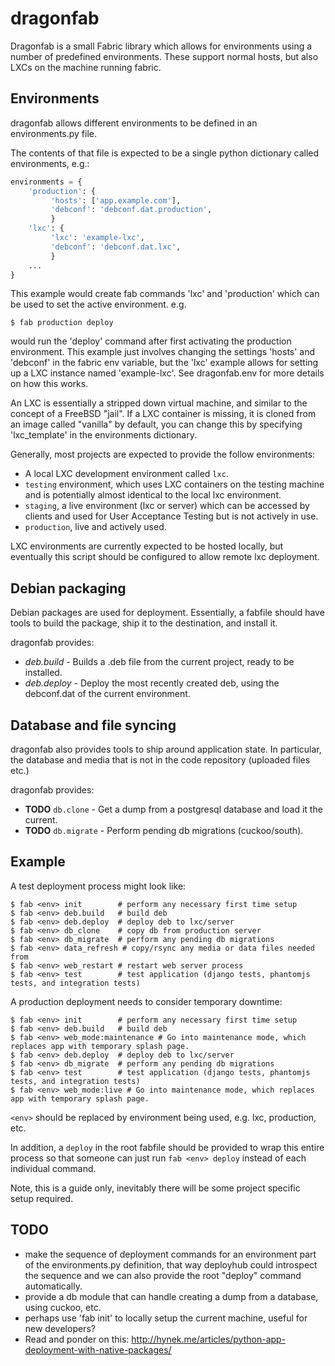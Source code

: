 dragonfab
=========

Dragonfab is a small Fabric library which allows for environments using a number
of predefined environments. These support normal hosts, but also LXCs on the machine
running fabric.

## Environments

dragonfab allows different environments to be defined in an environments.py file.

The contents of that file is expected to be a single python dictionary called
environments, e.g.:

```python
environments = {
    'production': {
         'hosts': ['app.example.com'],
         'debconf': 'debconf.dat.production',
         }
    'lxc': {
         'lxc': 'example-lxc',
         'debconf': 'debconf.dat.lxc',
         }
    ...
}
```

This example would create fab commands 'lxc' and 'production' which can be used to
set the active environment. e.g.

    $ fab production deploy

would run the 'deploy' command after first activating the production environment.
This example just involves changing the settings 'hosts' and 'debconf' in the
fabric env variable, but the 'lxc' example allows for setting up a LXC instance named
'example-lxc'. See dragonfab.env for more details on how this works.

An LXC is essentially a stripped down virtual machine, and similar to the concept of
a FreeBSD "jail". If a LXC container is missing, it is cloned from an image
called "vanilla" by default, you can change this by specifying 'lxc_template' in
the environments dictionary.

Generally, most projects are expected to provide the follow environments: 

* A local LXC development environment called `lxc`.
* `testing` environment, which uses LXC containers on the testing machine
  and is potentially almost identical to the local lxc environment.
* `staging`, a live environment (lxc or server) which can be accessed by
  clients and used for User Acceptance Testing but is not actively in use.
* `production`, live and actively used.

LXC environments are currently expected to be hosted locally, but eventually this
script should be configured to allow remote lxc deployment.

## Debian packaging

Debian packages are used for deployment. Essentially, a fabfile should 
have tools to build the package, ship it to the destination, and install it.

dragonfab provides:

* *deb.build* - Builds a .deb file from the current project, ready to be installed.
* *deb.deploy* - Deploy the most recently created deb, using the debconf.dat
  of the current environment.

## Database and file syncing

dragonfab also provides tools to ship around application state. In particular, the
database and media that is not in the code repository (uploaded files etc.)

dragonfab provides:

* **TODO** `db.clone` - Get a dump from a postgresql database and load it the current.
* **TODO** `db.migrate` - Perform pending db migrations (cuckoo/south).

## Example

A test deployment process might look like:

```
$ fab <env> init        # perform any necessary first time setup
$ fab <env> deb.build   # build deb 
$ fab <env> deb.deploy  # deploy deb to lxc/server
$ fab <env> db_clone    # copy db from production server
$ fab <env> db_migrate  # perform any pending db migrations
$ fab <env> data_refresh # copy/rsync any media or data files needed from 
$ fab <env> web_restart # restart web server process
$ fab <env> test        # test application (django tests, phantomjs tests, and integration tests)
```

A production deployment needs to consider temporary downtime:

```
$ fab <env> init        # perform any necessary first time setup
$ fab <env> deb.build   # build deb 
$ fab <env> web_mode:maintenance # Go into maintenance mode, which replaces app with temporary splash page.
$ fab <env> deb.deploy  # deploy deb to lxc/server
$ fab <env> db_migrate  # perform any pending db migrations
$ fab <env> test        # test application (django tests, phantomjs tests, and integration tests)
$ fab <env> web_mode:live # Go into maintenance mode, which replaces app with temporary splash page.
```

`<env>` should be replaced by environment being used, e.g. lxc, production, etc.

In addition, a `deploy` in the root fabfile should be provided to wrap this entire
process so that someone can just run `fab <env> deploy` instead of each
individual command.

Note, this is a guide only, inevitably there will be some project specific setup required.

## TODO

* make the sequence of deployment commands for an environment part of the environments.py
  definition, that way deployhub could introspect the sequence and we can also provide
  the root "deploy" command automatically.
* provide a db module that can handle creating a dump from a database, using cuckoo, etc.
* perhaps use 'fab init' to locally setup the current machine, useful for new
  developers?
* Read and ponder on this: http://hynek.me/articles/python-app-deployment-with-native-packages/

